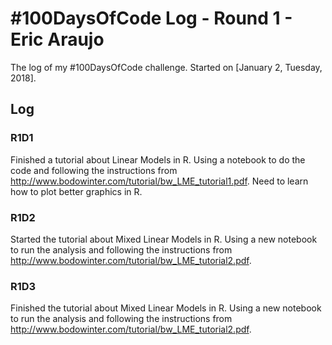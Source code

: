 # #100DaysOfCode Log - Round 1 - Eric Araujo

The log of my #100DaysOfCode challenge. Started on [January 2, Tuesday, 2018].

## Log

### R1D1 
Finished a tutorial about Linear Models in R. Using a notebook to do the code and following the instructions from http://www.bodowinter.com/tutorial/bw_LME_tutorial1.pdf. Need to learn how to plot better graphics in R.

### R1D2
Started the tutorial about Mixed Linear Models in R. Using a new notebook to run the analysis and following the instructions from http://www.bodowinter.com/tutorial/bw_LME_tutorial2.pdf. 

### R1D3
Finished the tutorial about Mixed Linear Models in R. Using a new notebook to run the analysis and following the instructions from http://www.bodowinter.com/tutorial/bw_LME_tutorial2.pdf. 